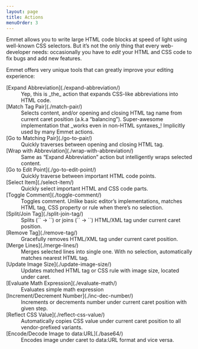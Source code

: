 ```yaml
---
layout: page
title: Actions
menuOrder: 3
---
```

Emmet allows you to write large HTML code blocks at speed of light using well-known CSS selectors. But it’s not the only thing that every web-developer needs: occasionally you have to _edit_ your HTML and CSS code to fix bugs and add new features.

Emmet offers very unique tools that can greatly improve your editing experience:

<dl>
<dt>[Expand Abbreviation](./expand-abbreviation/)</dt>
<dd>Yep, this is _the_ action that expands CSS-like abbreviations into HTML code.</dd>

<dt>[Match Tag Pair](./match-pair/)</dt>
<dd>Selects content, and/or opening and closing HTML tag name from current caret position (a.k.a “balancing”). Super-awesome implementation that _works even in non-HTML syntaxes_! Implicitly used by many Emmet actions.</dd>

<dt>[Go to Matching Pair](./go-to-pair/)</dt>
<dd>Quickly traverses between opening and closing HTML tag.</dd>

<dt>[Wrap with Abbreviation](./wrap-with-abbreviation/)</dt>
<dd>Same as “Expand Abbreviation” action but intelligently wraps selected content.</dd>

<dt>[Go to Edit Point](./go-to-edit-point/)</dt>
<dd>Quickly traverse between important HTML code points.</dd>

<dt>[Select Item](./select-item/)</dt>
<dd>Quickly select important HTML and CSS code parts.</dd>

<dt>[Toggle Comment](./toggle-comment/)</dt>
<dd>Toggles comment. Unlike basic editor’s implementations, matches HTML tag, CSS property or rule when there’s no selection.</dd>

<dt>[Split/Join Tag](./split-join-tag/)</dt>
<dd>Splits (`<tag />` → `<tag></tag>`) or joins (`<tag></tag>` → `<tag />`) HTML/XML tag under current caret position.</dd>

<dt>[Remove Tag](./remove-tag/)</dt>
<dd>Gracefully removes HTML/XML tag under current caret position.</dd>

<dt>[Merge Lines](./merge-lines/)</dt>
<dd>Merges selected lines into single one. With no selection, automatically matches nearest HTML tag.</dd>

<dt>[Update Image Size](./update-image-size/)</dt>
<dd>Updates matched HTML tag or CSS rule with image size, located under caret.</dd>

<dt>[Evaluate Math Expression](./evaluate-math/)</dt>
<dd>Evaluates simple math expression</dd>

<dt>[Increment/Decrement Number](./inc-dec-number/)</dt>
<dd>Increments or decrements number under current caret position with given step.</dd>

<dt>[Reflect CSS Value](./reflect-css-value/)</dt>
<dd>Automatically copies CSS value under current caret position to all vendor-prefixed variants.</dd>

<dt>[Encode/Decode Image to data:URL](./base64/)</dt>
<dd>Encodes image under caret to data:URL format and vice versa.</dd>

</dl>